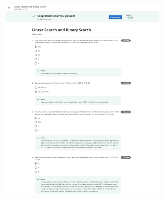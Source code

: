 ![PracticeQuiz_c1w4-1](/DataStructures-and-Algorithms_Specialization/Course1_Algorithmic-Toolbox/images/w4_PracticeQuiz1_LinearSearch-and-BinarySearch.jpg)
